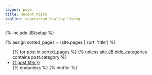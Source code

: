 ```yaml
---
layout: page
title: Recent Posts
tagline: vegetarian healthy living
---
```

{% include JB/setup %}

{% assign sorted_pages = (site.pages | sort: 'title') %}
<ul class="posts">
  {% for post in sorted_pages %}
  	{% unless site.JB.hide_categories contains post.category %}
  	  <li><a href="{{ BASE_PATH }}{{ post.url }}">{{ post.title }}</a></li>
  	{% endunless %}
  {% endfor %}
</ul>
